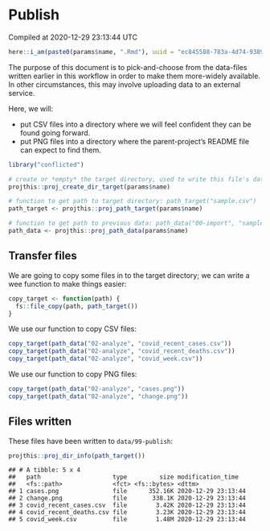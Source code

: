 Publish
================
Compiled at 2020-12-29 23:13:44 UTC

``` r
here::i_am(paste0(params$name, ".Rmd"), uuid = "ec845588-783a-4d74-9389-81c54875c3c3")
```

The purpose of this document is to pick-and-choose from the data-files
written earlier in this workflow in order to make them more-widely
available. In other circumstances, this may involve uploading data to an
external service.

Here, we will:

  - put CSV files into a directory where we will feel confident they can
    be found going forward.
  - put PNG files into a directory where the parent-project’s README
    file can expect to find them.

<!-- end list -->

``` r
library("conflicted")
```

``` r
# create or *empty* the target directory, used to write this file's data: 
projthis::proj_create_dir_target(params$name)

# function to get path to target directory: path_target("sample.csv")
path_target <- projthis::proj_path_target(params$name)

# function to get path to previous data: path_data("00-import", "sample.csv")
path_data <- projthis::proj_path_data(params$name)
```

## Transfer files

We are going to copy some files in to the target directory; we can write
a wee function to make things easier:

``` r
copy_target <- function(path) {
  fs::file_copy(path, path_target())
}
```

We use our function to copy CSV files:

``` r
copy_target(path_data("02-analyze", "covid_recent_cases.csv"))
copy_target(path_data("02-analyze", "covid_recent_deaths.csv"))
copy_target(path_data("02-analyze", "covid_week.csv"))
```

We use our function to copy PNG files:

``` r
copy_target(path_data("02-analyze", "cases.png"))
copy_target(path_data("02-analyze", "change.png"))
```

## Files written

These files have been written to `data/99-publish`:

``` r
projthis::proj_dir_info(path_target())
```

    ## # A tibble: 5 x 4
    ##   path                    type         size modification_time  
    ##   <fs::path>              <fct> <fs::bytes> <dttm>             
    ## 1 cases.png               file      352.16K 2020-12-29 23:13:44
    ## 2 change.png              file       338.1K 2020-12-29 23:13:44
    ## 3 covid_recent_cases.csv  file        3.42K 2020-12-29 23:13:44
    ## 4 covid_recent_deaths.csv file        3.23K 2020-12-29 23:13:44
    ## 5 covid_week.csv          file        1.48M 2020-12-29 23:13:44
